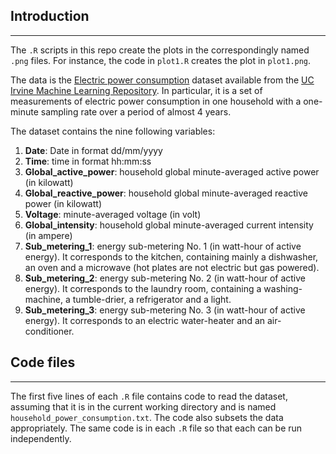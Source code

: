 ## Introduction
___

The `.R` scripts in this repo create the plots in the correspondingly named `.png` files. For instance, the code in `plot1.R` creates the plot in `plot1.png`.

The data is the <a href="https://d396qusza40orc.cloudfront.net/exdata%2Fdata%2Fhousehold_power_consumption.zip">Electric power consumption</a> dataset available from the <a href="http://archive.ics.uci.edu/ml/">UC Irvine Machine Learning Repository</a>. In particular, it is a set of measurements of electric power consumption in
one household with a one-minute sampling rate over a period of almost 4 years.

The dataset contains the nine following variables:

<ol>
<li><b>Date</b>: Date in format dd/mm/yyyy </li>
<li><b>Time</b>: time in format hh:mm:ss </li>
<li><b>Global_active_power</b>: household global minute-averaged active power (in kilowatt) </li>
<li><b>Global_reactive_power</b>: household global minute-averaged reactive power (in kilowatt) </li>
<li><b>Voltage</b>: minute-averaged voltage (in volt) </li>
<li><b>Global_intensity</b>: household global minute-averaged current intensity (in ampere) </li>
<li><b>Sub_metering_1</b>: energy sub-metering No. 1 (in watt-hour of active energy). It corresponds to the kitchen, containing mainly a dishwasher, an oven and a microwave (hot plates are not electric but gas powered). </li>
<li><b>Sub_metering_2</b>: energy sub-metering No. 2 (in watt-hour of active energy). It corresponds to the laundry room, containing a washing-machine, a tumble-drier, a refrigerator and a light. </li>
<li><b>Sub_metering_3</b>: energy sub-metering No. 3 (in watt-hour of active energy). It corresponds to an electric water-heater and an air-conditioner.</li>
</ol>

## Code files
___

The first five lines of each `.R` file contains code to read the dataset, assuming that it is in the current working directory and is named `household_power_consumption.txt`. The code also subsets the data appropriately. The same code is in each `.R` file so that each can be run independently.
